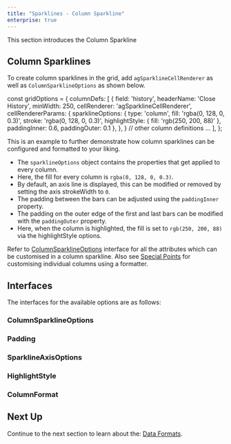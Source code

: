 ```yaml
---
title: "Sparklines - Column Sparkline"
enterprise: true
---
```


This section introduces the Column Sparkline

## Column Sparklines

To create column sparklines in the grid, add `agSparklineCellRenderer` as well as `ColumnSparklineOptions` as shown below.

<snippet>
const gridOptions = {
    columnDefs: [
        {
            field: 'history',
            headerName: 'Close History',
            minWidth: 250,
            cellRenderer: 'agSparklineCellRenderer',
            cellRendererParams: {
                sparklineOptions: {
                    type: 'column',
                    fill: 'rgba(0, 128, 0, 0.3)',
                    stroke: 'rgba(0, 128, 0, 0.3)',
                    highlightStyle: {
                        fill: 'rgb(250, 200, 88)'
                    },
                    paddingInner: 0.6,
                    paddingOuter: 0.1
                },
            },
        }
        // other column definitions ...
    ],
};
</snippet>

This is an example to further demonstrate how column sparklines can be configured and formatted to your liking.

- The `sparklineOptions` object contains the properties that get applied to every column.
- Here, the fill for every column is `rgba(0, 128, 0, 0.3)`.
- By default, an axis line is displayed, this can be modified or removed by setting the axis strokeWidth to `0`.
- The padding between the bars can be adjusted using the `paddingInner` property.
- The padding on the outer edge of the first and last bars can be modified with the `paddingOuter` property.
- Here, when the column is highlighted, the fill is set to `rgb(250, 200, 88)` via the highlightStyle options.

<grid-example title='Column Sparkline' name='column-sparkline' type='generated' options='{ "enterprise": true, "exampleHeight": 585, "modules": ["clientside", "sparklines"] }'></grid-example>

Refer to [ColumnSparklineOptions](/sparklines-column-sparkline/#columnsparklineoptions) interface for all the attributes which can be customised in a column sparkline.
Also see [Special Points](/sparklines-special-points/) for customising individual columns using a formatter.

## Interfaces
The interfaces for the available options are as follows:

### ColumnSparklineOptions

<api-documentation source='sparklines-column-sparkline/resources/column-sparkline-api.json' section='ColumnSparklineOptions'></api-documentation>

### Padding

<api-documentation source='sparklines-column-sparkline/resources/column-sparkline-api.json' section='Padding'></api-documentation>

### SparklineAxisOptions

<api-documentation source='sparklines-column-sparkline/resources/column-sparkline-api.json' section='SparklineAxisOptions'></api-documentation>

### HighlightStyle

<api-documentation source='sparklines-column-sparkline/resources/column-sparkline-api.json' section='HighlightStyle'></api-documentation>

### ColumnFormat

<api-documentation source='sparklines-column-sparkline/resources/column-sparkline-api.json' section='ColumnFormat'></api-documentation>


## Next Up

Continue to the next section to learn about the: [Data Formats](/sparklines-data/).
